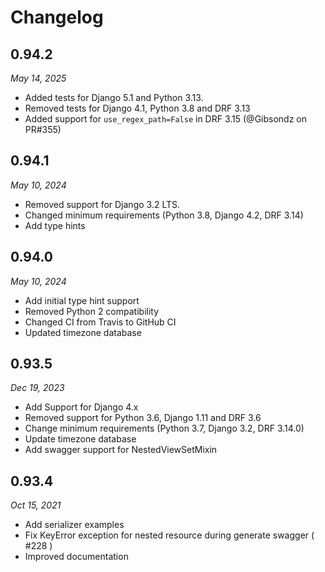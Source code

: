 # Changelog

## 0.94.2
_May 14, 2025_

* Added tests for Django 5.1 and Python 3.13.
* Removed tests for Django 4.1, Python 3.8 and DRF 3.13
* Added support for `use_regex_path=False` in DRF 3.15 (@Gibsondz on PR#355)

## 0.94.1
_May 10, 2024_

* Removed support for Django 3.2 LTS.
* Changed minimum requirements (Python 3.8, Django 4.2, DRF 3.14)
* Add type hints

## 0.94.0
_May 10, 2024_

* Add initial type hint support
* Removed Python 2 compatibility
* Changed CI from Travis to GitHub CI
* Updated timezone database

## 0.93.5
_Dec 19, 2023_

* Add Support for Django 4.x
* Removed support for Python 3.6, Django 1.11 and DRF 3.6
* Change minimum requirements (Python 3.7, Django 3.2, DRF 3.14.0)
* Update timezone database
* Add swagger support for NestedViewSetMixin

## 0.93.4
_Oct 15, 2021_

* Add serializer examples
* Fix KeyError exception for nested resource during generate swagger ( #228 )
* Improved documentation

